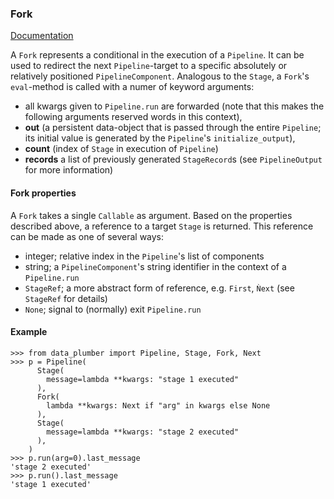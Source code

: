 ### Fork

[Documentation](../README.md#documentation)

A `Fork` represents a conditional in the execution of a `Pipeline`. It can be used to redirect the next `Pipeline`-target to a specific absolutely or relatively positioned `PipelineComponent`. Analogous to the `Stage`, a `Fork`'s `eval`-method is called with a numer of keyword arguments:
* all kwargs given to `Pipeline.run` are forwarded (note that this makes the following arguments reserved words in this context),
* **out** (a persistent data-object that is passed through the entire `Pipeline`; its initial value is generated by the `Pipeline`'s `initialize_output`),
* **count** (index of `Stage` in execution of `Pipeline`)
* **records** a list of previously generated `StageRecord`s (see `PipelineOutput` for more information)

#### Fork properties
A `Fork` takes a single `Callable` as argument. Based on the properties described above, a reference to a target `Stage` is returned. This reference can be made as one of several ways:
* integer; relative index in the `Pipeline`'s list of components
* string; a `PipelineComponent`'s string identifier in the context of a `Pipeline.run`
* `StageRef`; a more abstract form of reference, e.g. `First`, `Ǹext` (see `StageRef` for details)
* `None`; signal to (normally) exit `Pipeline.run`

#### Example
  ```
  >>> from data_plumber import Pipeline, Stage, Fork, Next
  >>> p = Pipeline(
        Stage(
          message=lambda **kwargs: "stage 1 executed"
        ),
        Fork(
          lambda **kwargs: Next if "arg" in kwargs else None
        ),
        Stage(
          message=lambda **kwargs: "stage 2 executed"
        ),
      )
  >>> p.run(arg=0).last_message
  'stage 2 executed'
  >>> p.run().last_message
  'stage 1 executed'
  ```